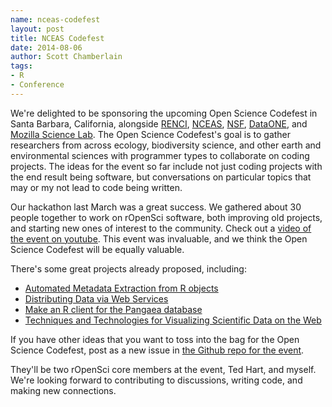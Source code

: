 ```yaml
---
name: nceas-codefest
layout: post
title: NCEAS Codefest
date: 2014-08-06
author: Scott Chamberlain
tags:
- R
- Conference
---
```


We're delighted to be sponsoring the upcoming Open Science Codefest in Santa Barbara, California, alongside [RENCI](http://renci.org/), [NCEAS](http://www.nceas.ucsb.edu/), [NSF](http://www.nsf.gov/), [DataONE](https://www.dataone.org/), and [Mozilla Science Lab](http://mozillascience.org/).  The Open Science Codefest's goal is to gather researchers from across ecology, biodiversity science, and other earth and environmental sciences with programmer types to collaborate on coding projects. The ideas for the event so far include not just coding projects with the end result being software, but conversations on particular topics that may or my not lead to code being written.

Our hackathon last March was a great success. We gathered about 30 people together to work on rOpenSci software, both improving old projects, and starting new ones of interest to the community. Check out a [video of the event on youtube](http://www.youtube.com/watch?v=iUcm5COsKJo). This event was invaluable, and we think the Open Science Codefest will be equally valuable.

There's some great projects already proposed, including:

* [Automated Metadata Extraction from R objects](https://github.com/NCEAS/open-science-codefest/issues/21)
* [Distributing Data via Web Services](https://github.com/NCEAS/open-science-codefest/issues/19)
* [Make an R client for the Pangaea database](https://github.com/NCEAS/open-science-codefest/issues/16)
* [Techniques and Technologies for Visualizing Scientific Data on the Web](https://github.com/NCEAS/open-science-codefest/issues/2)

If you have other ideas that you want to toss into the bag for the Open Science Codefest, post as a new issue in [the Github repo for the event](https://github.com/NCEAS/open-science-codefest/issues/new).

They'll be two rOpenSci core members at the event, Ted Hart, and myself. We're looking forward to contributing to discussions, writing code, and making new connections. 
